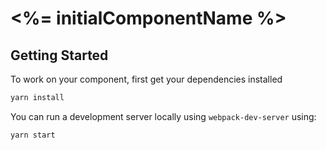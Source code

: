 # <%= initialComponentName %>

## Getting Started

To work on your component, first get your dependencies installed

```bash
yarn install
```

You can run a development server locally using `webpack-dev-server` using:

```bash
yarn start
```
